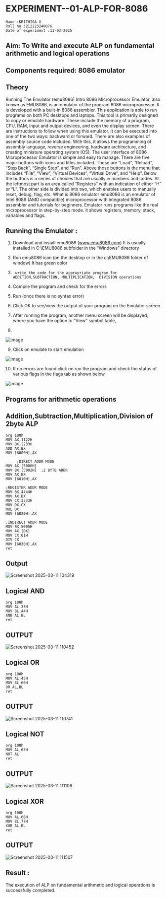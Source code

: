 # EXPERIMENT--01-ALP-FOR-8086
```
Name :KRITHIGA U
Roll no :212223240076
Date of experiment :11-03-2025
```




## Aim: To Write and execute ALP on fundamental arithmetic and logical operations
## Components required: 8086  emulator 
## Theory 
Running The Emulator (emu8086) Intro 8086 Microprocessor Emulator, also known as EMU8086, is an emulator of the program 8086 microprocessor. It is developed with a built-in 8086 assembler. This application is able to run programs on both PC desktops and laptops. This tool is primarily designed to copy or emulate hardware. These include the memory of a program, CPU, RAM, input and output devices, and even the display screen. There are instructions to follow when using this emulator. It can be executed into one of the two ways: backward or forward. There are also examples of assembly source code included. With this, it allows the programming of assembly language, reverse engineering, hardware architecture, and creating miniature operating system (OS). The user interface of 8086 Microprocessor Emulator is simple and easy to manage. There are five major buttons with icons and titles included. These are “Load”, “Reload”, “Step Back”, “Single Step”, and “Run”. Above those buttons is the menu that includes “File”, “View”, “Virtual Devices”, “Virtual Drive”, and “Help”. Below the buttons is a series of choices that are usually in numbers and codes. At the leftmost part is an area called “Registers” with an indication of either “H” or “L”. The other side is divided into two, which enables users to manually reset, debug, flag, etc. What is 8086 emulator emu8086 is an emulator of Intel 8086 (AMD compatible) microprocessor with integrated 8086 assembler and tutorials for beginners. Emulator runs programs like the real microprocessor in step-by-step mode. it shows registers, memory, stack, variables and flags.


 ## Running the Emulator :
1.	Download and install emu8086 (www.emu8086.com) It is usually installed in C:\EMU8086 subfolder in the “Windows” directory
2.	  Run  emu8086 icon (on the desktop or in the c:\EMU8086 folder of window) It has green color 
 
 
3.		write the code for the appropriate program for ADDITION,SUBTRACTION, MULTIPLICATION,  DIVISION operations 

4.	 Compile the program and check for the errors 
5.	Run (once there is no syntax error) 

6.	Click OK to see/view the output of your program on the Emulator screen. 


7.	After running the program, another menu screen will be displayed, where you have the option to “View” symbol table,
8.	 


![image](https://user-images.githubusercontent.com/36288975/189273263-d65baae9-4b8f-4723-afb3-c0ffa4052b04.png)











9.	Click on emulate to start emulation 








![image](https://user-images.githubusercontent.com/36288975/189273273-9bb36ec1-e2e8-4892-8d35-37707332bfdc.png)








10.	If no errors are found click on run the program and check the status of various flags in the flags tab as shown below 






![image](https://user-images.githubusercontent.com/36288975/189273277-113a2a33-4a40-4ff8-95a5-ecd3a1f504fe.png)







## Programs for arithmetic  operations

## Addition,Subtraction,Multiplication,Division  of 2byte ALP
```
org 100h 
MOV AX,1122H
MOV BX,2233H
ADD AX,BX 
MOV [6000H],AX
     
     ;DIRECT ADDR MODE
MOV AX,[5000H]
MOV BX,[5002H]  ;2 BYTE ADDR
MOV AX,BX
MOV [6010H],AX

;REGISTER ADDR MODE  
MOV BX,4444H
MOV AX,BX
MOV CX,3333H
MOV DX,CX
MUL DX
MOV [6020H],AX

;INDIRECT ADDR MODE   
MOV BX,5005H
MOV AX,[BX] 
MOV CX,01H
DIV CX      
MOV [6030H],AX
ret
```
## Output  

![Screenshot 2025-03-11 104319](https://github.com/user-attachments/assets/d77d5120-dd43-4fc9-92b0-1056f8e968f7)

## Logical AND
```
org 100h
MOV AL,33H
MOV BL,44H
AND AL,BL
ret
```
## OUTPUT

![Screenshot 2025-03-11 110452](https://github.com/user-attachments/assets/f7538ce5-2549-4c89-89a1-1005136335d4)

## Logical OR

```
org 100h
MOV AL,45H
MOV BL,66H
OR AL,BL
ret
```

## OUTPUT

![Screenshot 2025-03-11 110741](https://github.com/user-attachments/assets/7611c6d2-4bee-4cdb-9b1c-952da512cac9)

## Logical NOT

```
org 100h
MOV AL,65H
NOT AL
ret
```
## OUTPUT

![Screenshot 2025-03-11 111106](https://github.com/user-attachments/assets/72f9d94c-e782-4667-8eed-3c543e9bbb8e)

## Logical XOR

```
org 100h
MOV AL,66H
MOV BL,77H
XOR AL,BL
ret
```
## OUTPUT

![Screenshot 2025-03-11 111507](https://github.com/user-attachments/assets/52aa1b73-fc0a-4493-ab5c-5e71e912fcd3)


## Result :
The execution of ALP on fundamental arithmetic and logical operations is successfully completed.
